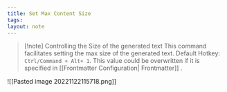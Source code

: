 ```yaml
---
title: Set Max Content Size
tags: 
layout: note 
---
```

> [!note] Controlling the Size of the generated text
> This command facilitates setting the max size of the generated text. 
Default Hotkey:  `Ctrl/Command + Alt+ 1`.  This value could be overwritten if it is specified in [[Frontmatter Configuration| Frontmatter]] .

![[Pasted image 20221122115718.png]]
